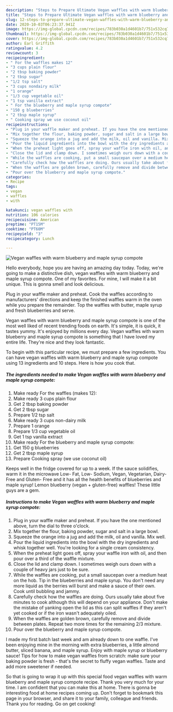 ```yaml
---
description: "Steps to Prepare Ultimate Vegan waffles with warm blueberry and maple syrup compote"
title: "Steps to Prepare Ultimate Vegan waffles with warm blueberry and maple syrup compote"
slug: 12-steps-to-prepare-ultimate-vegan-waffles-with-warm-blueberry-and-maple-syrup-compote
date: 2020-10-03T06:23:37.941Z
image: https://img-global.cpcdn.com/recipes/783b030a1d4601b7/751x532cq70/vegan-waffles-with-warm-blueberry-and-maple-syrup-compote-recipe-main-photo.jpg
thumbnail: https://img-global.cpcdn.com/recipes/783b030a1d4601b7/751x532cq70/vegan-waffles-with-warm-blueberry-and-maple-syrup-compote-recipe-main-photo.jpg
cover: https://img-global.cpcdn.com/recipes/783b030a1d4601b7/751x532cq70/vegan-waffles-with-warm-blueberry-and-maple-syrup-compote-recipe-main-photo.jpg
author: Earl Griffith
ratingvalue: 4.2
reviewcount: 3
recipeingredient:
- " For the waffles makes 12"
- "3 cups plain flour"
- "2 tbsp baking powder"
- "2 tbsp sugar"
- "1/2 tsp salt"
- "3 cups nondairy milk"
- "1 orange"
- "1/3 cup vegetable oil"
- "1 tsp vanilla extract"
- " For the blueberry and maple syrup compote"
- "150 g blueberries"
- "2 tbsp maple syrup"
- " Cooking spray we use coconut oil"
recipeinstructions:
- "Plug in your waffle maker and preheat. If you have the one mentioned above, turn the dial to three o&#39;clock."
- "Mix together the flour, baking powder, sugar and salt in a large bowl."
- "Squeeze the orange into a jug and add the milk, oil and vanilla. Mix well."
- "Pour the liquid ingredients into the bowl with the dry ingredients and whisk together well. You&#39;re looking for a single cream consistency."
- "When the preheat light goes off, spray your waffle iron with oil, and then pour over a third of the waffle mixture."
- "Close the lid and clamp down. I sometimes weigh ours down with a couple of heavy jars just to be sure."
- "While the waffles are cooking, put a small saucepan over a medium heat on the hob. Tip in the blueberries and maple syrup. You don&#39;t need any more liquid as the berries will burst and make a sauce of their own. Cook until bubbling and jammy."
- "Carefully check how the waffles are doing. Ours usually take about five minutes to cook although this will depend on your appliance. Don&#39;t make the mistake of yanking open the lid as this can split waffles if they aren&#39;t yet cooked or if the iron wasn&#39;t adequately oiled."
- "When the waffles are golden brown, carefully remove and divide between plates. Repeat two more times for the remaining 2/3 mixture."
- "Pour over the blueberry and maple syrup compote."
categories:
- Recipe
tags:
- vegan
- waffles
- with

katakunci: vegan waffles with 
nutrition: 106 calories
recipecuisine: American
preptime: "PT15M"
cooktime: "PT60M"
recipeyield: "3"
recipecategory: Lunch

---
```



![Vegan waffles with warm blueberry and maple syrup compote](https://img-global.cpcdn.com/recipes/783b030a1d4601b7/751x532cq70/vegan-waffles-with-warm-blueberry-and-maple-syrup-compote-recipe-main-photo.jpg)

Hello everybody, hope you are having an amazing day today. Today, we're going to make a distinctive dish, vegan waffles with warm blueberry and maple syrup compote. One of my favorites. For mine, I will make it a bit unique. This is gonna smell and look delicious.

Plug in your waffle maker and preheat. Cook the waffles according to manufacturers&#39; directions and keep the finished waffles warm in the oven while you prepare the remainder. Top the waffles with butter, maple syrup and fresh blueberries and serve.

Vegan waffles with warm blueberry and maple syrup compote is one of the most well liked of recent trending foods on earth. It's simple, it is quick, it tastes yummy. It's enjoyed by millions every day. Vegan waffles with warm blueberry and maple syrup compote is something that I have loved my entire life. They're nice and they look fantastic.


To begin with this particular recipe, we must prepare a few ingredients. You can have vegan waffles with warm blueberry and maple syrup compote using 13 ingredients and 10 steps. Here is how you cook that.

<!--inarticleads1-->

##### The ingredients needed to make Vegan waffles with warm blueberry and maple syrup compote:

1. Make ready  For the waffles (makes 12):
1. Make ready 3 cups plain flour
1. Get 2 tbsp baking powder
1. Get 2 tbsp sugar
1. Prepare 1/2 tsp salt
1. Make ready 3 cups non-dairy milk
1. Prepare 1 orange
1. Prepare 1/3 cup vegetable oil
1. Get 1 tsp vanilla extract
1. Make ready  For the blueberry and maple syrup compote:
1. Get 150 g blueberries
1. Get 2 tbsp maple syrup
1. Prepare  Cooking spray (we use coconut oil)


Keeps well in the fridge covered for up to a week. If the sauce solidifies, warm it in the microwave Low- Fat, Low- Sodium, Vegan, Vegetarian, Dairy- Free and Gluten- Free and it has all the health benefits of blueberries and maple syrup! Lemon blueberry (vegan + gluten-free) waffles! These little guys are a gem. 

<!--inarticleads2-->

##### Instructions to make Vegan waffles with warm blueberry and maple syrup compote:

1. Plug in your waffle maker and preheat. If you have the one mentioned above, turn the dial to three o&#39;clock.
1. Mix together the flour, baking powder, sugar and salt in a large bowl.
1. Squeeze the orange into a jug and add the milk, oil and vanilla. Mix well.
1. Pour the liquid ingredients into the bowl with the dry ingredients and whisk together well. You&#39;re looking for a single cream consistency.
1. When the preheat light goes off, spray your waffle iron with oil, and then pour over a third of the waffle mixture.
1. Close the lid and clamp down. I sometimes weigh ours down with a couple of heavy jars just to be sure.
1. While the waffles are cooking, put a small saucepan over a medium heat on the hob. Tip in the blueberries and maple syrup. You don&#39;t need any more liquid as the berries will burst and make a sauce of their own. Cook until bubbling and jammy.
1. Carefully check how the waffles are doing. Ours usually take about five minutes to cook although this will depend on your appliance. Don&#39;t make the mistake of yanking open the lid as this can split waffles if they aren&#39;t yet cooked or if the iron wasn&#39;t adequately oiled.
1. When the waffles are golden brown, carefully remove and divide between plates. Repeat two more times for the remaining 2/3 mixture.
1. Pour over the blueberry and maple syrup compote.


I made my first batch last week and am already down to one waffle. I&#39;ve been enjoying mine in the morning with extra blueberries, a little almond butter, sliced banana, and maple syrup. Enjoy with maple syrup or blueberry sauce! Tips for how to make vegan waffles from scratch: make sure your baking powder is fresh - that&#39;s the secret to fluffy vegan waffles. Taste and add more sweetener if needed. 

So that is going to wrap it up with this special food vegan waffles with warm blueberry and maple syrup compote recipe. Thank you very much for your time. I am confident that you can make this at home. There is gonna be interesting food at home recipes coming up. Don't forget to bookmark this page in your browser, and share it to your family, colleague and friends. Thank you for reading. Go on get cooking!
